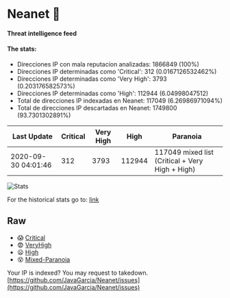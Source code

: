 # Neanet :hocho:
#### Threat intelligence feed
#### The stats:

- Direcciones IP con mala reputacion analizadas: 1866849 (100%)
- Direcciones IP determinadas como 'Critical':  312 (0.0167126532462%)
- Direcciones IP determinadas como 'Very High':  3793 (0.203176582573%)
- Direcciones IP determinadas como 'High':  112944 (6.04998047512)
- Total de direcciones IP indexadas en Neanet:  117049 (6.26986971094%)
- Total de direcciones IP descartadas en Neanet:  1749800 (93.7301302891%)

| Last Update | Critical | Very High | High | Paranoia |
| --- | --- | --- | --- | --- |
| 2020-09-30 04:01:46 | 312 | 3793 | 112944 | 117049 mixed list (Critical + Very High + High)|

![Stats](https://docs.google.com/spreadsheets/d/e/2PACX-1vSnaNMIXVabIpDJjufMlzH7poXnshF3mgd8Is1g9ytUEzVsP5my4Trn8f-xkoLLQ38xpL3HtmUexLo6/pubchart?oid=501124687&format=image)

For the historical stats go to: [link](/stats.csv)
## Raw
- :scream: [Critical](https://raw.githubusercontent.com/JavaGarcia/Neanet/master/blacklists/neanet_critical.txt)
- :fearful: [VeryHigh](https://raw.githubusercontent.com/JavaGarcia/Neanet/master/blacklists/neanet_veryHigh.txtt)
- :frowning: [High](https://raw.githubusercontent.com/JavaGarcia/Neanet/master/blacklists/neanet_high.txt)
- :dizzy_face: [Mixed-Paranoia](https://raw.githubusercontent.com/JavaGarcia/Neanet/master/blacklists/neanet_all.txt)


Your IP is indexed? You may request to takedown. [https://github.com/JavaGarcia/Neanet/issues](https://github.com/JavaGarcia/Neanet/issues)
























































































































































































































































































































































































































































































































































































































































































































































































































































































































































































































































































































































